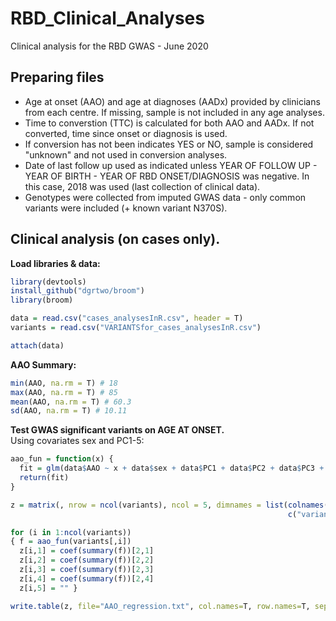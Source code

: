 # RBD_Clinical_Analyses
Clinical analysis for the RBD GWAS - June 2020

## Preparing files
* Age at onset (AAO) and age at diagnoses (AADx) provided by clinicians from each centre. If missing, sample is not included in any age analyses.    
* Time to converstion (TTC) is calculated for both AAO and AADx. If not converted, time since onset or diagnosis is used.  
* If conversion has not been indicates YES or NO, sample is considered "unknown" and not used in conversion analyses. 
* Date of last follow up used as indicated unless YEAR OF FOLLOW UP - YEAR OF BIRTH - YEAR OF RBD ONSET/DIAGNOSIS was negative. In this case, 2018 was used (last collection of clinical data).  
* Genotypes were collected from imputed GWAS data - only common variants were included (+ known variant N370S).  

## Clinical analysis (on cases only). 
**Load libraries & data:**
```R
library(devtools)
install_github("dgrtwo/broom")
library(broom)

data = read.csv("cases_analysesInR.csv", header = T)
variants = read.csv("VARIANTSfor_cases_analysesInR.csv")

attach(data)
````
**AAO Summary:**
```R
min(AAO, na.rm = T) # 18
max(AAO, na.rm = T) # 85
mean(AAO, na.rm = T) # 60.3
sd(AAO, na.rm = T) # 10.11
```
**Test GWAS significant variants on AGE AT ONSET.**  
Using covariates sex and PC1-5:
```R
aao_fun = function(x) {
  fit = glm(data$AAO ~ x + data$sex + data$PC1 + data$PC2 + data$PC3 + data$PC4 + data$PC5)
  return(fit) 
}

z = matrix(, nrow = ncol(variants), ncol = 5, dimnames = list(colnames(variants), 
                                                              c("variant", "estimate","se","statistic","p")))

for (i in 1:ncol(variants))
{ f = aao_fun(variants[,i])
  z[i,1] = coef(summary(f))[2,1]
  z[i,2] = coef(summary(f))[2,2]
  z[i,3] = coef(summary(f))[2,3]
  z[i,4] = coef(summary(f))[2,4]
  z[i,5] = "" }

write.table(z, file="AAO_regression.txt", col.names=T, row.names=T, sep="\t", quote=F)
````



